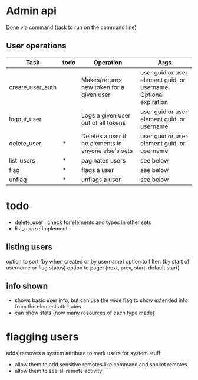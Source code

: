 # Admin api

Done via command (task to run on the command line)

## User operations

| Task             | todo | Operation                                           | Args                                                             |
|------------------|------|-----------------------------------------------------|------------------------------------------------------------------|
| create_user_auth |      | Makes/returns new token for a given user            | user guid or user element guid, or username. Optional expiration |
| logout_user      |      | Logs a given user out of all tokens                 | user guid or user element guid, or username                      |
| delete_user      | *    | Deletes a user if no elements in anyone else's sets | user guid or user element guid, or username                      |
| list_users       | *    | paginates users                                     | see below                                                        |
| flag             | *    | flags a user                                        | see below                                                        |
| unflag           | *    | unflags a user                                      | see below                                                        |


# todo 
* delete_user : check for elements and types in other sets
* list_users : implement

## listing users
option to sort (by when created or by username)
option to filter: (by start of username or flag status)
option to page: (next, prev, start, default start)

## info shown
* shows basic user info, but can use the wide flag to show extended info from the element attributes
* can show stats (how many resources of each type made)


# flagging users
adds|removes a system attribute to mark users for system stuff:
* allow them to add sensitive remotes like command and socket remotes
* allow them to see all remote activity
